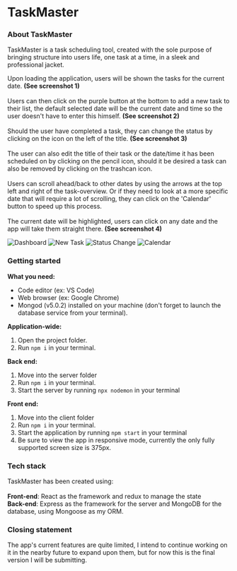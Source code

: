 # TaskMaster

### About TaskMaster

TaskMaster is a task scheduling tool, created with the sole purpose of bringing structure into users life, one task at a time, in a sleek and professional jacket.

Upon loading the application, users will be shown the tasks for the current date. **(See screenshot 1)**</br></br>
Users can then click on the purple button at the bottom to add a new task to their list, the default selected date will be the current date and time so the user doesn't have to enter this himself. **(See screenshot 2)**</br></br>
Should the user have completed a task, they can change the status by clicking on the icon on the left of the title. **(See screenshot 3)**</br></br>
The user can also edit the title of their task or the date/time it has been scheduled on by clicking on the pencil icon, should it be desired a task can also be removed by clicking on the trashcan icon.</br></br>
Users can scroll ahead/back to other dates by using the arrows at the top left and right of the task-overview. Or if they need to look at a more specific date that will require a lot of scrolling, they can click on the 'Calendar' button to speed up this process.</br></br>
The current date will be highlighted, users can click on any date and the app will take them straight there. **(See screenshot 4)**</br>

![Dashboard](./screenshots/Screenshot_1_TaskMaster.png)
![New Task](./screenshots/Screenshot_2_TaskMaster.png)
![Status Change](./screenshots/Screenshot_3_TaskMaster.png)
![Calendar](./screenshots/Screenshot_4_TaskMaster.png)</br>

### Getting started

**What you need:**

- Code editor (ex: VS Code)
- Web browser (ex: Google Chrome)
- Mongod (v5.0.2) installed on your machine (don't forget to launch the database service from your terminal).

**Application-wide:**

1. Open the project folder.
2. Run `npm i` in your terminal.

**Back end:**

1. Move into the server folder
2. Run `npm i` in your terminal.
3. Start the server by running `npx nodemon` in your terminal

**Front end:**

1. Move into the client folder
2. Run `npm i` in your terminal.
3. Start the application by running `npm start` in your terminal
4. Be sure to view the app in responsive mode, currently the only fully supported screen size is 375px.

### Tech stack

TaskMaster has been created using: </br></br>
**Front-end**: React as the framework and redux to manage the state</br>
**Back-end**: Express as the framework for the server and MongoDB for the database, using Mongoose as my ORM.</br>

### Closing statement

The app's current features are quite limited, I intend to continue working on it in the nearby future to expand upon them, but for now this is the final version I will be submitting.
